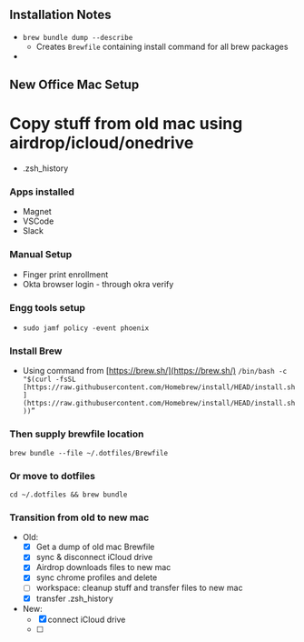 ## Installation Notes
- `brew bundle dump --describe`
    - Creates `Brewfile` containing install command for all brew packages 
- 

## New Office Mac Setup
# Copy stuff from old mac using airdrop/icloud/onedrive
- .zsh_history

### Apps installed
- Magnet
- VSCode
- Slack

### Manual Setup
- Finger print enrollment
- Okta browser login - through okra verify

### Engg tools setup
- `sudo jamf policy -event phoenix`

### Install Brew
- Using command from [https://brew.sh/](https://brew.sh/)
```/bin/bash -c "$(curl -fsSL [https://raw.githubusercontent.com/Homebrew/install/HEAD/install.sh](https://raw.githubusercontent.com/Homebrew/install/HEAD/install.sh))”```

### Then supply brewfile location
`brew bundle --file ~/.dotfiles/Brewfile`

### Or move to dotfiles
`cd ~/.dotfiles && brew bundle`


### Transition from old to new mac
- Old: 
    - [x] Get a dump of old mac Brewfile
    - [x] sync & disconnect iCloud drive
    - [x] Airdrop downloads files to new mac
    - [x] sync chrome profiles and delete 
    - [ ] workspace: cleanup stuff and transfer files to new mac
    - [x] transfer .zsh_history
- New:
    - [x] connect iCloud drive
    - [ ] 
